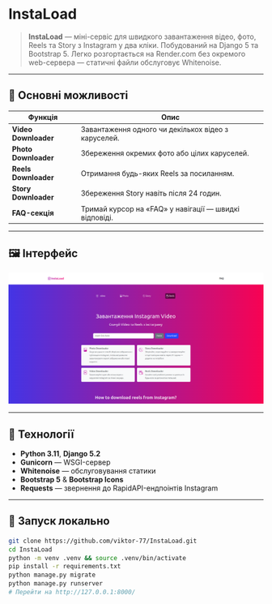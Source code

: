 # InstaLoad

> **InstaLoad** — міні-сервіс для швидкого завантаження відео, фото, Reels та Story з Instagram у два кліки. Побудований на Django 5 та Bootstrap 5. Легко розгортається на Render.com без окремого web-сервера — статичні файли обслуговує Whitenoise.

---

## 📸 Основні можливості

| Функція | Опис |
|---------|-------|
| **Video Downloader** | Завантаження одного чи декількох відео з каруселей. |
| **Photo Downloader** | Збереження окремих фото або цілих каруселей. |
| **Reels Downloader** | Отримання будь-яких Reels за посиланням. |
| **Story Downloader** | Збереження Story навіть після 24 годин. |
| **FAQ-секція**       | Тримай курсор на «FAQ» у навігації — швидкі відповіді. |

---

## 🖼️ Інтерфейс

![img.png](img.png)

---

## 🔧 Технології

- **Python 3.11**, **Django 5.2**
- **Gunicorn** — WSGI-сервер
- **Whitenoise** — обслуговування статики
- **Bootstrap 5** & **Bootstrap Icons**
- **Requests** — звернення до RapidAPI-ендпоінтів Instagram

---

## 🚀 Запуск локально

```bash
git clone https://github.com/viktor-77/InstaLoad.git
cd InstaLoad
python -m venv .venv && source .venv/bin/activate
pip install -r requirements.txt
python manage.py migrate
python manage.py runserver
# Перейти на http://127.0.0.1:8000/
